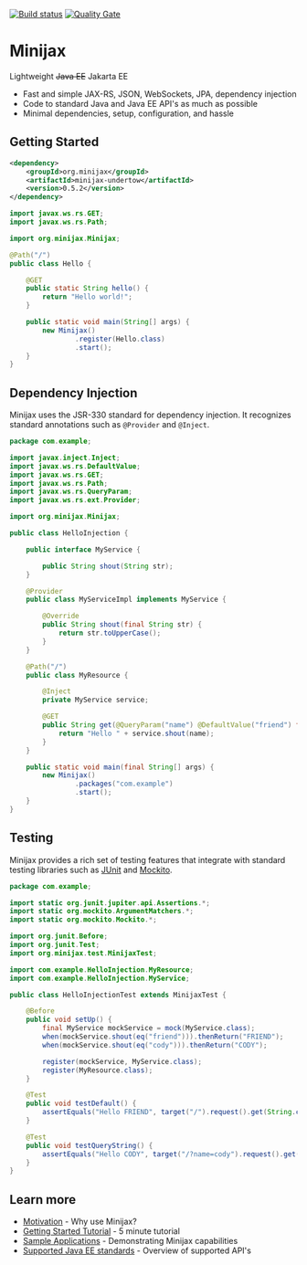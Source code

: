 
[![Build status](https://github.com/minijax/minijax/workflows/Build/badge.svg)](https://github.com/minijax/minijax/actions?query=workflow%3ABuild) [![Quality Gate](https://sonarcloud.io/api/project_badges/measure?project=org.minijax%3Aminijax&metric=alert_status)](https://sonarcloud.io/dashboard/index/org.minijax:minijax)

Minijax
=======

Lightweight ~~Java EE~~ Jakarta EE

* Fast and simple JAX-RS, JSON, WebSockets, JPA, dependency injection
* Code to standard Java and Java EE API's as much as possible
* Minimal dependencies, setup, configuration, and hassle

Getting Started
---------------

```xml
<dependency>
    <groupId>org.minijax</groupId>
    <artifactId>minijax-undertow</artifactId>
    <version>0.5.2</version>
</dependency>
```

```java
import javax.ws.rs.GET;
import javax.ws.rs.Path;

import org.minijax.Minijax;

@Path("/")
public class Hello {

    @GET
    public static String hello() {
        return "Hello world!";
    }

    public static void main(String[] args) {
        new Minijax()
                .register(Hello.class)
                .start();
    }
}
```

Dependency Injection
--------------------

Minijax uses the JSR-330 standard for dependency injection.  It recognizes standard annotations such as `@Provider` and `@Inject`.

```java
package com.example;

import javax.inject.Inject;
import javax.ws.rs.DefaultValue;
import javax.ws.rs.GET;
import javax.ws.rs.Path;
import javax.ws.rs.QueryParam;
import javax.ws.rs.ext.Provider;

import org.minijax.Minijax;

public class HelloInjection {

    public interface MyService {

        public String shout(String str);
    }

    @Provider
    public class MyServiceImpl implements MyService {

        @Override
        public String shout(final String str) {
            return str.toUpperCase();
        }
    }

    @Path("/")
    public class MyResource {

        @Inject
        private MyService service;

        @GET
        public String get(@QueryParam("name") @DefaultValue("friend") final String name) {
            return "Hello " + service.shout(name);
        }
    }

    public static void main(final String[] args) {
        new Minijax()
                .packages("com.example")
                .start();
    }
}
```

Testing
-------

Minijax provides a rich set of testing features that integrate with standard testing libraries such as [JUnit](https://junit.org/) and [Mockito](http://site.mockito.org/).

```java
package com.example;

import static org.junit.jupiter.api.Assertions.*;
import static org.mockito.ArgumentMatchers.*;
import static org.mockito.Mockito.*;

import org.junit.Before;
import org.junit.Test;
import org.minijax.test.MinijaxTest;

import com.example.HelloInjection.MyResource;
import com.example.HelloInjection.MyService;

public class HelloInjectionTest extends MinijaxTest {

    @Before
    public void setUp() {
        final MyService mockService = mock(MyService.class);
        when(mockService.shout(eq("friend"))).thenReturn("FRIEND");
        when(mockService.shout(eq("cody"))).thenReturn("CODY");

        register(mockService, MyService.class);
        register(MyResource.class);
    }

    @Test
    public void testDefault() {
        assertEquals("Hello FRIEND", target("/").request().get(String.class));
    }

    @Test
    public void testQueryString() {
        assertEquals("Hello CODY", target("/?name=cody").request().get(String.class));
    }
}
```

Learn more
----------

* [Motivation](https://github.com/minijax/minijax/wiki/Motivation) - Why use Minijax?
* [Getting Started Tutorial](https://github.com/minijax/minijax/wiki/Getting-Started) - 5 minute tutorial
* [Sample Applications](minijax-examples/) - Demonstrating Minijax capabilities
* [Supported Java EE standards](https://github.com/minijax/minijax/wiki/Java-EE-Standards) - Overview of supported API's
